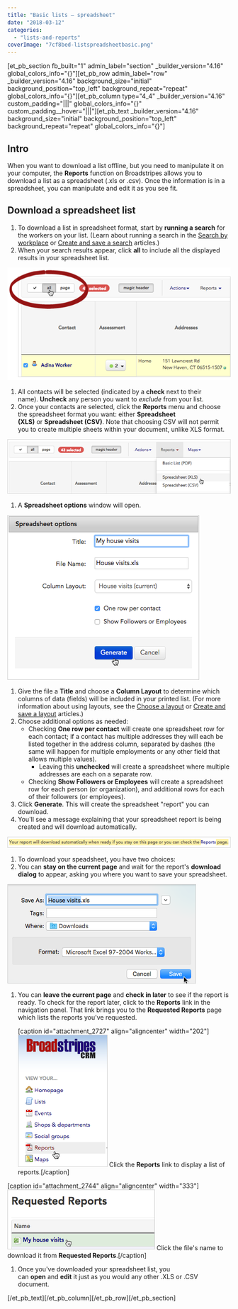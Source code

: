 ```yaml
---
title: "Basic lists – spreadsheet"
date: "2018-03-12"
categories: 
  - "lists-and-reports"
coverImage: "7cf8bed-listspreadsheetbasic.png"
---
```


\[et\_pb\_section fb\_built="1" admin\_label="section" \_builder\_version="4.16" global\_colors\_info="{}"\]\[et\_pb\_row admin\_label="row" \_builder\_version="4.16" background\_size="initial" background\_position="top\_left" background\_repeat="repeat" global\_colors\_info="{}"\]\[et\_pb\_column type="4\_4" \_builder\_version="4.16" custom\_padding="|||" global\_colors\_info="{}" custom\_padding\_\_hover="|||"\]\[et\_pb\_text \_builder\_version="4.16" background\_size="initial" background\_position="top\_left" background\_repeat="repeat" global\_colors\_info="{}"\]

## Intro

When you want to download a list offline, but you need to manipulate it on your computer, the **Reports** function on Broadstripes allows you to download a list as a spreadsheet (.xls or .csv). Once the information is in a spreadsheet, you can manipulate and edit it as you see fit.

## Download a spreadsheet list

1. To download a list in spreadsheet format, start by **running a search** for the workers on your list. (Learn about running a search in the [Search by workplace](../../search/search-by-workplace/) or [Create and save a search](../../customize/create-and-save-a-search/) articles.)
2. When your search results appear, click **all** to include all the displayed results in your spreadsheet list.

[![](images/926c75b-listpdfselectall2.png)](../../../../wp-content/uploads/2018/03/926c75b-listpdfselectall2.png)

1. All contacts will be selected (indicated by a **check** next to their name). **Uncheck** any person you want to _exclude_ from your list.
2. Once your contacts are selected, click the **Reports** menu and choose the spreadsheet format you want: either **Spreadsheet (XLS)** or **Spreadsheet (CSV)**. Note that choosing CSV will not permit you to create multiple sheets within your document, unlike XLS format.

[![](images/7cf8bed-listspreadsheetbasic.png)](../../../../wp-content/uploads/2018/03/7cf8bed-listspreadsheetbasic.png)

1. A **Spreadsheet options** window will open.

[![](images/1ad770b-ExportListSpreadsheetOptions.png)](../../../../wp-content/uploads/2018/03/1ad770b-ExportListSpreadsheetOptions.png)

1. Give the file a **Title** and choose a **Column Layout** to determine which columns of data (fields) will be included in your printed list. (For more information about using layouts, see the [Choose a layout](../../get-started/choose-a-layout/) or [Create and save a layout](../../customize/save-a-layout/) articles.)
2. Choose additional options as needed:
    - Checking **One row per contact** will create one spreadsheet row for each contact; if a contact has multiple addresses they will each be listed together in the address column, separated by dashes (the same will happen for multiple employments or any other field that allows multiple values).
        - Leaving this **unchecked** will create a spreadsheet where multiple addresses are each on a separate row.
    - Checking **Show Followers or Employees** will create a spreadsheet row for each person (or organization), and additional rows for each of their followers (or employees).
3. Click **Generate**. This will create the spreadsheet "report" you can download.
4. You'll see a message explaining that your spreadsheet report is being created and will download automatically.

[![](images/e358ade-ListPdfDownloadMsg.png)](../../../../wp-content/uploads/2018/03/e358ade-ListPdfDownloadMsg.png)

1. To download your speadsheet, you have two choices:
2. You can **stay on the current page** and wait for the report's **download dialog** to appear, asking you where you want to save your spreadsheet.

[![When the report is ready, a dialog box will appear, asking where to save your spreadsheet.](images/821ffde-ExportListSpreadsheetDownloads.png)](../../../../wp-content/uploads/2018/03/821ffde-ExportListSpreadsheetDownloads.png)

1. You can **leave the current page** and **check in later** to see if the report is ready. To check for the report later, click to the **Reports** link in the navigation panel. That link brings you to the **Requested Reports** page which lists the reports you've requested.
    
    \[caption id="attachment\_2727" align="aligncenter" width="202"\]![](images/45dcbd8-ListPdfReportsToolbar-2.png) Click the **Reports** link to display a list of reports.\[/caption\]

\[caption id="attachment\_2744" align="aligncenter" width="333"\]![](images/9c76016-ExportListSpreadsheetReqReport.png) Click the file's name to download it from **Requested Reports**.\[/caption\]

1. Once you've downloaded your spreadsheet list, you can **open** and **edit** it just as you would any other .XLS or .CSV document.

\[/et\_pb\_text\]\[/et\_pb\_column\]\[/et\_pb\_row\]\[/et\_pb\_section\]
